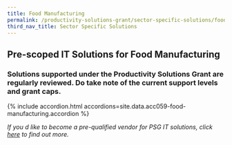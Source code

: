 ```yaml
---
title: Food Manufacturing
permalink: /productivity-solutions-grant/sector-specific-solutions/foodmanufacturing/
third_nav_title: Sector Specific Solutions
---
```


## Pre-scoped IT Solutions for Food Manufacturing

### Solutions supported under the Productivity Solutions Grant are regularly reviewed. Do take note of the current support levels and grant caps.

{% include accordion.html accordions=site.data.acc059-food-manufacturing.accordion %}

_If you d like to become a pre-qualified vendor for PSG IT solutions, click <a target='_blank' href='https://www.imda.gov.sg/icmvendors' >here</a> to find out more._